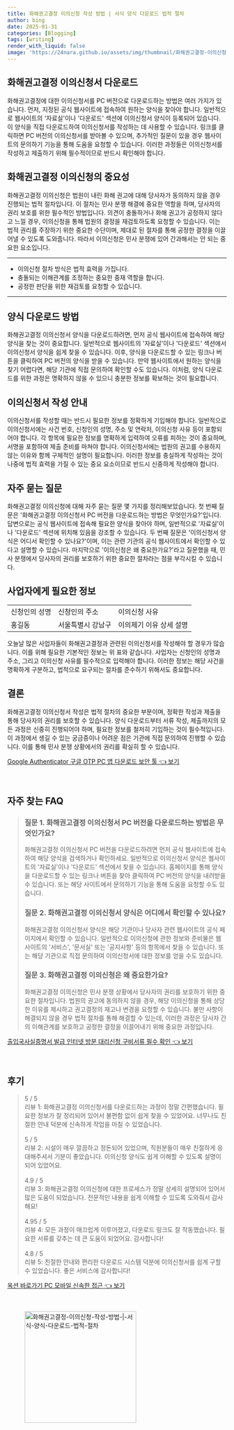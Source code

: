 ```yaml
---
title: 화해권고결정 이의신청 작성 방법 | 서식 양식 다운로드 법적 절차
author: bing
date: 2025-01-31
categories: [Blogging]
tags: [writing]
render_with_liquid: false
image: 'https://24nara.github.io/assets/img/thumbnail/화해권고결정-이의신청-작성-방법-|-서식-양식-다운로드-법적-절차.webp'
---
```



<h2 id='화해권고결정 이의신청서 다운로드'>화해권고결정 이의신청서 다운로드</h2>

<p>화해권고결정에 대한 이의신청서를 PC 버전으로 다운로드하는 방법은 여러 가지가 있습니다. 먼저, 지정된 공식 웹사이트에 접속하여 원하는 양식을 찾아야 합니다. 일반적으로 웹사이트의 '자료실'이나 '다운로드' 섹션에 이의신청서 양식이 등록되어 있습니다. 이 양식을 직접 다운로드하여 이의신청서를 작성하는 데 사용할 수 있습니다. 링크를 클릭하면 PC 버전의 이의신청서를 받아볼 수 있으며, 추가적인 질문이 있을 경우 웹사이트의 문의하기 기능을 통해 도움을 요청할 수 있습니다. 이러한 과정들은 이의신청서를 작성하고 제출하기 위해 필수적이므로 반드시 확인해야 합니다.</p>

<h2 id='화해권고결정 이의신청의 중요성'>화해권고결정 이의신청의 중요성</h2>

<p>화해권고결정 이의신청은 법원이 내린 화해 권고에 대해 당사자가 동의하지 않을 경우 진행되는 법적 절차입니다. 이 절차는 민사 분쟁 해결에 중요한 역할을 하며, 당사자의 권리 보호를 위한 필수적인 방법입니다. 의견이 충돌하거나 화해 권고가 공정하지 않다고 느낄 경우, 이의신청을 통해 법원의 결정을 재검토하도록 요청할 수 있습니다. 이는 법적 권리를 주장하기 위한 중요한 수단이며, 제대로 된 절차를 통해 공정한 결정을 이끌어낼 수 있도록 도와줍니다. 따라서 이의신청은 민사 분쟁에 있어 간과해서는 안 되는 중요한 요소입니다.</p>

<hr />

<ul>
    <li>이의신청 절차 방식은 법적 효력을 가집니다.</li>
    <li>충돌되는 이해관계를 조정하는 중요한 중재 역할을 합니다.</li>
    <li>공정한 판단을 위한 재검토를 요청할 수 있습니다.</li>
</ul>

<hr />

<h2 id='양식 다운로드 방법'>양식 다운로드 방법</h2>

<p>화해권고결정 이의신청서 양식을 다운로드하려면, 먼저 공식 웹사이트에 접속하여 해당 양식을 찾는 것이 중요합니다. 일반적으로 웹사이트의 '자료실'이나 '다운로드' 섹션에서 이의신청서 양식을 쉽게 찾을 수 있습니다. 이후, 양식을 다운로드할 수 있는 링크나 버튼을 클릭하여 PC 버전의 양식을 받을 수 있습니다. 만약 웹사이트에서 원하는 양식을 찾기 어렵다면, 해당 기관에 직접 문의하여 확인할 수도 있습니다. 이처럼, 양식 다운로드를 위한 과정은 명확하지 않을 수 있으니 충분한 정보를 확보하는 것이 필요합니다.</p>

<h2 id='이의신청서 작성 안내'>이의신청서 작성 안내</h2>

<p>이의신청서를 작성할 때는 반드시 필요한 정보를 정확하게 기입해야 합니다. 일반적으로 이의신청서에는 사건 번호, 신청인의 성명, 주소 및 연락처, 이의신청 사유 등이 포함되어야 합니다. 각 항목에 필요한 정보를 명확하게 입력하여 오류를 피하는 것이 중요하며, 서명을 포함하여 제출 준비를 마쳐야 합니다. 이의신청서에는 법원의 권고를 수용하지 않는 이유와 함께 구체적인 설명이 필요합니다. 이러한 정보를 충실하게 작성하는 것이 나중에 법적 효력을 가질 수 있는 중요 요소이므로 반드시 신중하게 작성해야 합니다.</p>

<h2 id='자주 묻는 질문'>자주 묻는 질문</h2>

<p>화해권고결정 이의신청에 대해 자주 묻는 질문 몇 가지를 정리해보았습니다. 첫 번째 질문은 '화해권고결정 이의신청서 PC 버전을 다운로드하는 방법은 무엇인가요?'입니다. 답변으로는 공식 웹사이트에 접속해 필요한 양식을 찾아야 하며, 일반적으로 '자료실'이나 '다운로드' 섹션에 위치해 있음을 강조할 수 있습니다. 두 번째 질문은 '이의신청서 양식은 어디서 확인할 수 있나요?'이며, 이는 관련 기관의 공식 웹사이트에서 확인할 수 있다고 설명할 수 있습니다. 마지막으로 '이의신청은 왜 중요한가요?'라고 질문했을 때, 민사 분쟁에서 당사자의 권리를 보호하기 위한 중요한 절차라는 점을 부각시킬 수 있습니다.</p>

<h2 id='사업자에게 필요한 정보'>사업자에게 필요한 정보</h2>

<table>
    <tr>
        <td>신청인의 성명</td>
        <td>신청인의 주소</td>
        <td>이의신청 사유</td>
    </tr>
    <tr>
        <td>홍길동</td>
        <td>서울특별시 강남구</td>
        <td>이의제기 이유 상세 설명</td>
    </tr>
</table>

<p>오늘날 많은 사업자들이 화해권고결정과 관련된 이의신청서를 작성해야 할 경우가 많습니다. 이를 위해 필요한 기본적인 정보는 위 표와 같습니다. 사업자는 신청인의 성명과 주소, 그리고 이의신청 사유를 필수적으로 입력해야 합니다. 이러한 정보는 해당 사건을 명확하게 구분하고, 법적으로 요구되는 절차를 준수하기 위해서도 중요합니다.</p>

<h2 id='결론'>결론</h2>

<p>화해권고결정 이의신청서 작성은 법적 절차의 중요한 부분이며, 정확한 작성과 제출을 통해 당사자의 권리를 보호할 수 있습니다. 양식 다운로드부터 서류 작성, 제출까지의 모든 과정은 신중히 진행되어야 하며, 필요한 정보를 철저히 기입하는 것이 필수적입니다. 이 과정에서 생길 수 있는 궁금증이나 어려운 점은 기관에 직접 문의하여 진행할 수 있습니다. 이를 통해 민사 분쟁 상황에서의 권리를 확실히 할 수 있습니다.</p>


<p><a class="click-button" title="Google Authenticator 구글 OTP PC 앱 다운로드 보안 툴" href="https://24nara.github.io/posts/Google-Authenticator-%EA%B5%AC%EA%B8%80-OTP-PC-%EC%95%B1-%EB%8B%A4%EC%9A%B4%EB%A1%9C%EB%93%9C-%EB%B3%B4%EC%95%88-%ED%88%B4/" rel="dofollow">Google Authenticator 구글 OTP PC 앱 다운로드 보안 툴 👈 보기</a></p><br>
<h2 id='자주_찾는_FAQ'>자주 찾는 FAQ</h2>
<div itemscope="" itemtype="https://schema.org/FAQPage"> 
<blockquote> 
<div itemscope="" itemprop="mainEntity" itemtype="https://schema.org/Question"> 
<h3 itemprop="name">질문 1. 화해권고결정 이의신청서 PC 버전을 다운로드하는 방법은 무엇인가요?</h3> 
<div itemscope="" itemprop="acceptedAnswer" itemtype="https://schema.org/Answer"> 
<span itemprop="text"> 
<p>화해권고결정 이의신청서 PC 버전을 다운로드하려면 먼저 공식 웹사이트에 접속하여 해당 양식을 검색하거나 확인하세요. 일반적으로 이의신청서 양식은 웹사이트의 '자료실'이나 '다운로드' 섹션에서 찾을 수 있습니다. 홈페이지를 통해 양식을 다운로드할 수 있는 링크나 버튼을 찾아 클릭하여 PC 버전의 양식을 내려받을 수 있습니다. 또는 해당 사이트에서 문의하기 기능을 통해 도움을 요청할 수도 있습니다.</p> 
</span> 
</div> 
</div> 

<div itemscope="" itemprop="mainEntity" itemtype="https://schema.org/Question"> 
<h3 itemprop="name">질문 2. 화해권고결정 이의신청서 양식은 어디에서 확인할 수 있나요?</h3> 
<div itemscope="" itemprop="acceptedAnswer" itemtype="https://schema.org/Answer"> 
<span itemprop="text"> 
<p>화해권고결정 이의신청서 양식은 해당 기관이나 당사자 관련 웹사이트의 공식 페이지에서 확인할 수 있습니다. 일반적으로 이의신청에 관한 정보와 준비물은 웹사이트의 '서비스', '문서실' 또는 '공지사항' 등의 항목에서 찾을 수 있습니다. 또는 해당 기관으로 직접 문의하여 이의신청서에 대한 정보를 얻을 수도 있습니다.</p> 
</span> 
</div> 
</div> 

<div itemscope="" itemprop="mainEntity" itemtype="https://schema.org/Question"> 
<h3 itemprop="name">질문 3. 화해권고결정 이의신청은 왜 중요한가요?</h3> 
<div itemscope="" itemprop="acceptedAnswer" itemtype="https://schema.org/Answer"> 
<span itemprop="text"> 
<p>화해권고결정 이의신청은 민사 분쟁 상황에서 당사자의 권리를 보호하기 위한 중요한 절차입니다. 법원의 권고에 동의하지 않을 경우, 해당 이의신청을 통해 상당한 이유를 제시하고 권고결정의 재고나 변경을 요청할 수 있습니다. 불만 사항이 해결되지 않을 경우 법적 절차를 통해 해결할 수 있는데, 이러한 과정은 당사자 간의 이해관계를 보호하고 공정한 결정을 이끌어내기 위해 중요한 과정입니다.</p> 
</span> 
</div> 
</div> 
</blockquote> 
</div>
<p><a class="click-button" title="출입국사실증명서 발급 인터넷 방문 대리신청 구비서류 필수 확인" href="https://24nara.github.io/posts/%EC%B6%9C%EC%9E%85%EA%B5%AD%EC%82%AC%EC%8B%A4%EC%A6%9D%EB%AA%85%EC%84%9C-%EB%B0%9C%EA%B8%89-%EC%9D%B8%ED%84%B0%EB%84%B7-%EB%B0%A9%EB%AC%B8-%EB%8C%80%EB%A6%AC%EC%8B%A0%EC%B2%AD-%EA%B5%AC%EB%B9%84%EC%84%9C%EB%A5%98-%ED%95%84%EC%88%98-%ED%99%95%EC%9D%B8/" rel="dofollow">출입국사실증명서 발급 인터넷 방문 대리신청 구비서류 필수 확인 👈 보기</a></p><br>
<h2 id='후기'>후기</h2>
<div itemscope itemtype="https://schema.org/Product">
  <blockquote>
  <div itemprop="review" itemscope itemtype="https://schema.org/Review">
      <div itemprop="reviewRating" itemscope itemtype="https://schema.org/Rating"> <span itemprop="ratingValue">5</span> / <span itemprop="bestRating">5</span> </div>
      <span itemprop="reviewBody">리뷰 1: 화해권고결정 이의신청서를 다운로드하는 과정이 정말 간편했습니다. 필요한 정보가 잘 정리되어 있어서 불편함 없이 쉽게 찾을 수 있었어요. 너무나도 친절한 안내 덕분에 신속하게 작업을 마칠 수 있었습니다.</span>
  </div>
  <br>
  <div itemprop="review" itemscope itemtype="https://schema.org/Review">
      <div itemprop="reviewRating" itemscope itemtype="https://schema.org/Rating"> <span itemprop="ratingValue">5</span> / <span itemprop="bestRating">5</span> </div>
      <span itemprop="reviewBody">리뷰 2: 시설이 매우 깔끔하고 정돈되어 있었으며, 직원분들이 매우 친절하게 응대해주셔서 기분이 좋았습니다. 이의신청 양식도 쉽게 이해할 수 있도록 설명이 되어 있었어요.</span>
  </div>
  <br>
  <div itemprop="review" itemscope itemtype="https://schema.org/Review">
      <div itemprop="reviewRating" itemscope itemtype="https://schema.org/Rating"> <span itemprop="ratingValue">4.9</span> / <span itemprop="bestRating">5</span> </div>
      <span itemprop="reviewBody">리뷰 3: 화해권고결정 이의신청에 대한 프로세스가 정말 상세히 설명되어 있어서 많은 도움이 되었습니다. 전문적인 내용을 쉽게 이해할 수 있도록 도와줘서 감사해요!</span>
  </div>
  <br>
  <div itemprop="review" itemscope itemtype="https://schema.org/Review">
      <div itemprop="reviewRating" itemscope itemtype="https://schema.org/Rating"> <span itemprop="ratingValue">4.95</span> / <span itemprop="bestRating">5</span> </div>
      <span itemprop="reviewBody">리뷰 4: 모든 과정이 매끄럽게 이루어졌고, 다운로드 링크도 잘 작동했습니다. 필요한 서류를 갖추는 데 큰 도움이 되었어요. 감사합니다!</span>
  </div>
  <br>
  <div itemprop="review" itemscope itemtype="https://schema.org/Review">
      <div itemprop="reviewRating" itemscope itemtype="https://schema.org/Rating"> <span itemprop="ratingValue">4.8</span> / <span itemprop="bestRating">5</span> </div>
      <span itemprop="reviewBody">리뷰 5: 친절한 안내와 편리한 다운로드 시스템 덕분에 이의신청서를 쉽게 구할 수 있었습니다. 좋은 서비스에 감사합니다!</span>
  </div>
  </blockquote>
</div>
<p><a class="click-button" title="옥션 바로가기 PC 모바일 신속한 접근" href="https://24nara.github.io/posts/%EC%98%A5%EC%85%98-%EB%B0%94%EB%A1%9C%EA%B0%80%EA%B8%B0-PC-%EB%AA%A8%EB%B0%94%EC%9D%BC-%EC%8B%A0%EC%86%8D%ED%95%9C-%EC%A0%91%EA%B7%BC/" rel="dofollow">옥션 바로가기 PC 모바일 신속한 접근 👈 보기</a></p><br>
<figure class="image"><img src="https://24nara.github.io/assets/img/thumbnail/화해권고결정-이의신청-작성-방법-|-서식-양식-다운로드-법적-절차.webp" alt="화해권고결정-이의신청-작성-방법-|-서식-양식-다운로드-법적-절차" width="256" height="256"></figure>